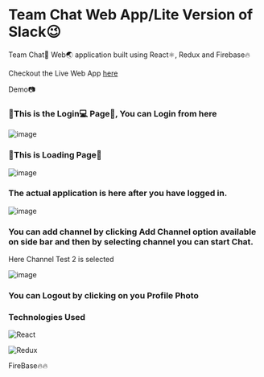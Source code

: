 <h1>Team Chat Web App/Lite Version of Slack😉</h1>

<p>Team Chat📱 Web🌏 application built using React⚛️, Redux and Firebase🔥</p>
Checkout the Live Web App <a href="https://slack-clone-b0fa1.web.app/">here</a>

Demo📷
<h3>🎇This is the Login💻 Page📃, You can Login from here </h3>

![image](https://user-images.githubusercontent.com/82169025/129695421-6914560e-c079-4897-a703-8ac3c0bde41a.png)

<h3>🎇This is Loading Page📃</h3>

![image](https://user-images.githubusercontent.com/82169025/129695969-1b339d54-e7c2-4d97-a2f1-81bdcd6e3353.png)

<h3>The actual application is here after you have logged in.</h3>

![image](https://user-images.githubusercontent.com/82169025/129696153-e552b39d-9c45-487d-8f51-354aaa2ca5e2.png)

<h3>You can add channel by clicking Add Channel option available on side bar and then by selecting channel you can start Chat.</h3>
<p>Here Channel Test 2 is selected</p>

![image](https://user-images.githubusercontent.com/82169025/129696483-b9094eeb-5e8e-42f0-bca6-5320b9899b43.png)

<h3>You can Logout by clicking on you Profile Photo</h3>
<h3>Technologies Used</h3>
	
    
 ![React](https://img.shields.io/badge/react-%2320232a.svg?style=for-the-badge&logo=react&logoColor=%2361DAFB)
    
 ![Redux](https://img.shields.io/badge/redux-%23593d88.svg?style=for-the-badge&logo=redux&logoColor=white)
 
 FireBase🔥🔥

